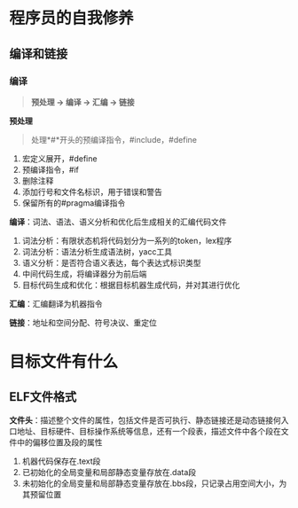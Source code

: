 # 程序员的自我修养 #

## 编译和链接 ##

### 编译 ###

> **预处理 -> 编译 -> 汇编 -> 链接**

**预处理**

> 处理*#*开头的预编译指令，#include，#define

1. 宏定义展开，#define
2. 预编译指令，#if
3. 删除注释
4. 添加行号和文件名标识，用于错误和警告
5. 保留所有的#pragma编译指令

**编译**：词法、语法、语义分析和优化后生成相关的汇编代码文件

1. 词法分析：有限状态机将代码划分为一系列的token，lex程序
2. 词法分析：语法分析生成语法树，yacc工具
3. 语义分析：是否符合语义表达，每个表达式标识类型
4. 中间代码生成，将编译器分为前后端
5. 目标代码生成和优化：根据目标机器生成代码，并对其进行优化

**汇编**：汇编翻译为机器指令

**链接**：地址和空间分配、符号决议、重定位

# 目标文件有什么 #

## ELF文件格式 ##

**文件头**：描述整个文件的属性，包括文件是否可执行、静态链接还是动态链接何入口地址、目标硬件、目标操作系统等信息，还有一个段表，描述文件中各个段在文件中的偏移位置及段的属性

1. 机器代码保存在.text段
2. 已初始化的全局变量和局部静态变量存放在.data段
3. 未初始化的全局变量和局部静态变量存放在.bbs段，只记录占用空间大小，为其预留位置

